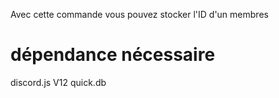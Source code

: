 
Avec cette commande vous pouvez stocker l'ID d'un membres

# dépendance nécessaire

discord.js V12
quick.db
